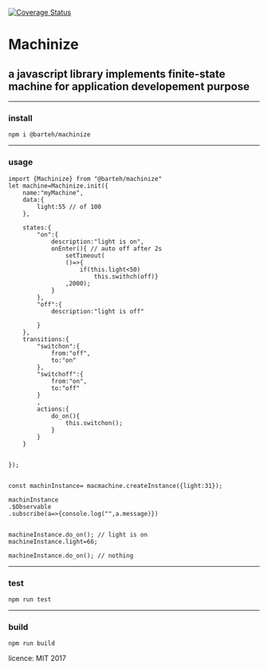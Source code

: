
[![Coverage Status](https://coveralls.io/repos/github/barteh/machinize/badge.svg?branch=master)](https://coveralls.io/github/barteh/machinize?branch=master)

# Machinize
## a javascript library implements finite-state machine for application developement purpose
---
### install
```
npm i @barteh/machinize
```
---
### usage
```
import {Machinize} from "@barteh/machinize"
let machine=Machinize.init({
    name:"myMachine",
    data:{
        light:55 // of 100
    },

    states:{
        "on":{
            description:"light is on",
            onEnter(){ // auto off after 2s
                setTimeout(
                ()=>{
                    if(this.light<50)
                        this.swithch(off)}
                ,2000);
            }
        },
        "off":{
            description:"light is off"

        }
    },
    transitions:{
        "switchon":{
            from:"off",
            to:"on"
        },
        "switchoff":{
            from:"on",
            to:"off"
        }
        ,
        actions:{
            do_on(){
                this.switchon();
            }
        }
    }


});


const machinInstance= macmachine.createInstance({light:31});

machinInstance
.$Observable
.subscribe(a=>{console.log("",a.message)})


machineInstance.do_on(); // light is on
machineInstance.light=66; 

machineInstance.do_on(); // nothing

```


---
### test
```
npm run test
``` 
---
### build

```
npm run build
```



licence: MIT
2017
